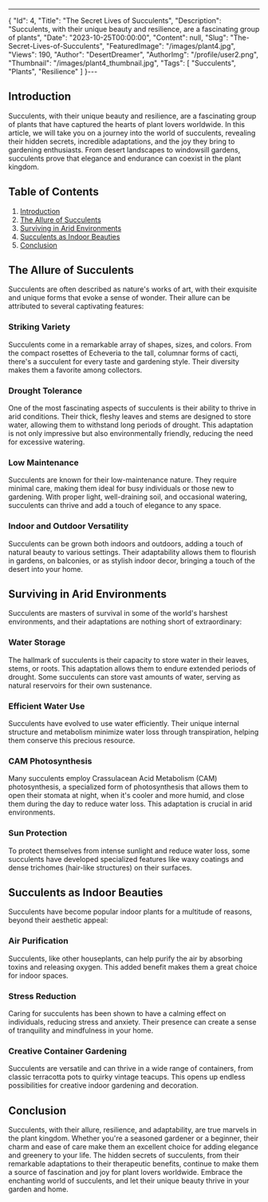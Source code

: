 ---
{
  "Id": 4,
  "Title": "The Secret Lives of Succulents",
  "Description": "Succulents, with their unique beauty and resilience, are a fascinating group of plants",
  "Date": "2023-10-25T00:00:00",
  "Content": null,
  "Slug": "The-Secret-Lives-of-Succulents",
  "FeaturedImage": "/images/plant4.jpg",
  "Views": 190,
  "Author": "DesertDreamer",
  "AuthorImg": "/profile/user2.png",
  "Thumbnail": "/images/plant4_thumbnail.jpg",
  "Tags": [
    "Succulents",
    "Plants",
    "Resilience"
  ]
}---

<h2 id="introduction"> Introduction</h2>
Succulents, with their unique beauty and resilience, are a fascinating group of plants that have captured the hearts of plant lovers worldwide. In this article, we will take you on a journey into the world of succulents, revealing their hidden secrets, incredible adaptations, and the joy they bring to gardening enthusiasts. From desert landscapes to windowsill gardens, succulents prove that elegance and endurance can coexist in the plant kingdom.

## Table of Contents
1. [Introduction](/The-Secret-Lives-of-Succulents/#introduction)
2. [The Allure of Succulents](/The-Secret-Lives-of-Succulents/#the-allure-of-succulents)
3. [Surviving in Arid Environments](/The-Secret-Lives-of-Succulents/#surviving-in-arid-environments)
4. [Succulents as Indoor Beauties](/The-Secret-Lives-of-Succulents/#succulents-as-indoor-beauties)
5. [Conclusion](/The-Secret-Lives-of-Succulents/#conclusion)

<h2 id="the-allure-of-succulents">The Allure of Succulents</h2>

Succulents are often described as nature's works of art, with their exquisite and unique forms that evoke a sense of wonder. Their allure can be attributed to several captivating features:

### Striking Variety
Succulents come in a remarkable array of shapes, sizes, and colors. From the compact rosettes of Echeveria to the tall, columnar forms of cacti, there's a succulent for every taste and gardening style. Their diversity makes them a favorite among collectors.

### Drought Tolerance
One of the most fascinating aspects of succulents is their ability to thrive in arid conditions. Their thick, fleshy leaves and stems are designed to store water, allowing them to withstand long periods of drought. This adaptation is not only impressive but also environmentally friendly, reducing the need for excessive watering.

### Low Maintenance
Succulents are known for their low-maintenance nature. They require minimal care, making them ideal for busy individuals or those new to gardening. With proper light, well-draining soil, and occasional watering, succulents can thrive and add a touch of elegance to any space.

### Indoor and Outdoor Versatility
Succulents can be grown both indoors and outdoors, adding a touch of natural beauty to various settings. Their adaptability allows them to flourish in gardens, on balconies, or as stylish indoor decor, bringing a touch of the desert into your home.

<h2 id="surviving-in-arid-environments">Surviving in Arid Environments</h2>

Succulents are masters of survival in some of the world's harshest environments, and their adaptations are nothing short of extraordinary:

### Water Storage
The hallmark of succulents is their capacity to store water in their leaves, stems, or roots. This adaptation allows them to endure extended periods of drought. Some succulents can store vast amounts of water, serving as natural reservoirs for their own sustenance.

### Efficient Water Use
Succulents have evolved to use water efficiently. Their unique internal structure and metabolism minimize water loss through transpiration, helping them conserve this precious resource.

### CAM Photosynthesis
Many succulents employ Crassulacean Acid Metabolism (CAM) photosynthesis, a specialized form of photosynthesis that allows them to open their stomata at night, when it's cooler and more humid, and close them during the day to reduce water loss. This adaptation is crucial in arid environments.

### Sun Protection
To protect themselves from intense sunlight and reduce water loss, some succulents have developed specialized features like waxy coatings and dense trichomes (hair-like structures) on their surfaces.

<h2 id="succulents-as-indoor-beauties">Succulents as Indoor Beauties</h2>

Succulents have become popular indoor plants for a multitude of reasons, beyond their aesthetic appeal:

### Air Purification
Succulents, like other houseplants, can help purify the air by absorbing toxins and releasing oxygen. This added benefit makes them a great choice for indoor spaces.

### Stress Reduction
Caring for succulents has been shown to have a calming effect on individuals, reducing stress and anxiety. Their presence can create a sense of tranquility and mindfulness in your home.

### Creative Container Gardening
Succulents are versatile and can thrive in a wide range of containers, from classic terracotta pots to quirky vintage teacups. This opens up endless possibilities for creative indoor gardening and decoration.

<h2 id="conclusion">Conclusion</h2>

Succulents, with their allure, resilience, and adaptability, are true marvels in the plant kingdom. Whether you're a seasoned gardener or a beginner, their charm and ease of care make them an excellent choice for adding elegance and greenery to your life. The hidden secrets of succulents, from their remarkable adaptations to their therapeutic benefits, continue to make them a source of fascination and joy for plant lovers worldwide. Embrace the enchanting world of succulents, and let their unique beauty thrive in your garden and home.